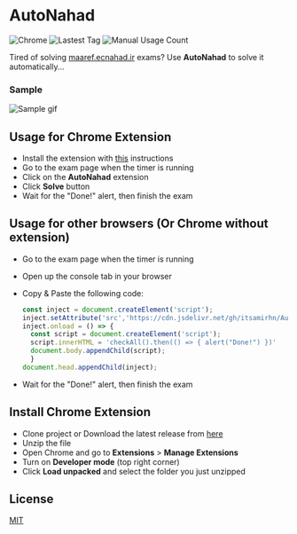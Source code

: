 # AutoNahad
![Chrome](https://badgen.net/badge/icon/chrome?icon=chrome&label&color=cyan)
![Lastest Tag](https://badgen.net/github/tag/itsamirhn/AutoNahad?color=orange)
![Manual Usage Count](https://badgen.net/jsdelivr/hits/gh/itsamirhn/AutoNahad?color=yellow)

Tired of solving [maaref.ecnahad.ir](https://maaref.ecnahad.ir) exams? Use **AutoNahad** to solve it automatically...

### Sample
![Sample gif](https://raw.githubusercontent.com/itsamirhn/AutoNahad/master/sample.gif)

## Usage for Chrome Extension
- Install the extension with [this](#install-chrome-extension) instructions
- Go to the exam page when the timer is running
- Click on the **AutoNahad** extension
- Click **Solve** button
- Wait for the "Done!" alert, then finish the exam

## Usage for other browsers (Or Chrome without extension)
- Go to the exam page when the timer is running
- Open up the console tab in your browser
- Copy & Paste the following code:

  ``` js
  const inject = document.createElement('script');
  inject.setAttribute('src','https://cdn.jsdelivr.net/gh/itsamirhn/AutoNahad@latest/inject.js');
  inject.onload = () => {
    const script = document.createElement('script');
    script.innerHTML = 'checkAll().then(() => { alert("Done!") })'
    document.body.appendChild(script);
    }
  document.head.appendChild(inject);
    ```
  
- Wait for the "Done!" alert, then finish the exam

## Install Chrome Extension
- Clone project or Download the latest release from [here](https://github.com/itsamirhn/AutoNahad/archive/refs/tags/v1.0.zip)
- Unzip the file
- Open Chrome and go to **Extensions** > **Manage Extensions**
- Turn on **Developer mode** (top right corner)
- Click **Load unpacked** and select the folder you just unzipped

## License
[MIT](LICENSE)
